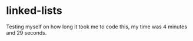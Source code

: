 # linked-lists
Testing myself on how long it took me to code this, my time was 4 minutes and 29 seconds.
